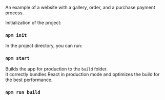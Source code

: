 An example of a website with a gallery, order, and a purchase payment process.

Initialization of the project:
### `npm init`

In the project directory, you can run:

### `npm start`





Builds the app for production to the `build` folder.\
It correctly bundles React in production mode and optimizes the build for the best performance.

### `npm run build`


